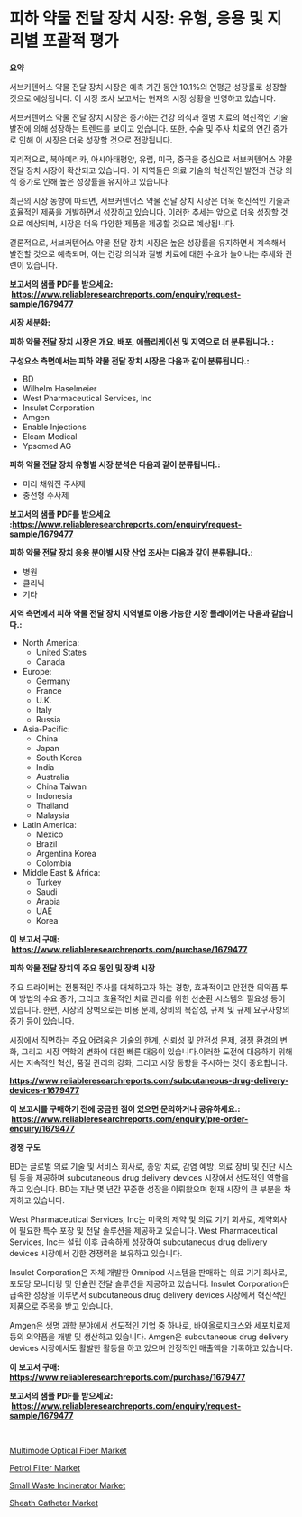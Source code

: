 <p><h1>피하 약물 전달 장치 시장: 유형, 응용 및 지리별 포괄적 평가</h1></p><p><strong>요약</strong></p>
<p><p>서브커텐어스 약물 전달 장치 시장은 예측 기간 동안 10.1%의 연평균 성장률로 성장할 것으로 예상됩니다. 이 시장 조사 보고서는 현재의 시장 상황을 반영하고 있습니다.</p><p>서브커텐어스 약물 전달 장치 시장은 증가하는 건강 의식과 질병 치료의 혁신적인 기술 발전에 의해 성장하는 트렌드를 보이고 있습니다. 또한, 수술 및 주사 치료의 연간 증가로 인해 이 시장은 더욱 성장할 것으로 전망됩니다.</p><p>지리적으로, 북아메리카, 아시아태평양, 유럽, 미국, 중국을 중심으로 서브커텐어스 약물 전달 장치 시장이 확산되고 있습니다. 이 지역들은 의료 기술의 혁신적인 발전과 건강 의식 증가로 인해 높은 성장률을 유지하고 있습니다.</p><p>최근의 시장 동향에 따르면, 서브커텐어스 약물 전달 장치 시장은 더욱 혁신적인 기술과 효율적인 제품을 개발하면서 성장하고 있습니다. 이러한 추세는 앞으로 더욱 성장할 것으로 예상되며, 시장은 더욱 다양한 제품을 제공할 것으로 예상됩니다.</p><p>결론적으로, 서브커텐어스 약물 전달 장치 시장은 높은 성장률을 유지하면서 계속해서 발전할 것으로 예측되며, 이는 건강 의식과 질병 치료에 대한 수요가 늘어나는 추세와 관련이 있습니다.</p></p>
<p><strong>보고서의 샘플 PDF를 받으세요: &nbsp;<a href="https://www.reliableresearchreports.com/enquiry/request-sample/1679477">https://www.reliableresearchreports.com/enquiry/request-sample/1679477</a></strong></p>
<p><strong>시장 세분화:</strong></p>
<p><strong> 피하 약물 전달 장치 시장은 개요, 배포, 애플리케이션 및 지역으로 더 분류됩니다. :</strong></p>
<p><strong>구성요소 측면에서는 피하 약물 전달 장치 시장은 다음과 같이 분류됩니다.:</strong></p>
<p><ul><li>BD</li><li>Wilhelm Haselmeier</li><li>West Pharmaceutical Services, Inc</li><li>Insulet Corporation</li><li>Amgen</li><li>Enable Injections</li><li>Elcam Medical</li><li>Ypsomed AG</li></ul></p>
<p><strong> 피하 약물 전달 장치 유형별 시장 분석은 다음과 같이 분류됩니다.:</strong></p>
<p><ul><li>미리 채워진 주사제</li><li>충전형 주사제</li></ul></p>
<p><strong>보고서의 샘플 PDF를 받으세요 :<a href="https://www.reliableresearchreports.com/enquiry/request-sample/1679477">https://www.reliableresearchreports.com/enquiry/request-sample/1679477</a></strong></p>
<p><strong> 피하 약물 전달 장치 응용 분야별 시장 산업 조사는 다음과 같이 분류됩니다.:</strong></p>
<p><ul><li>병원</li><li>클리닉</li><li>기타</li></ul></p>
<p><strong>지역 측면에서 피하 약물 전달 장치 지역별로 이용 가능한 시장 플레이어는 다음과 같습니다.:</strong></p>
<p><ul>
    <li>
        North America:
        <ul>
            <li>United States</li>
            <li>Canada</li>
        </ul>
    </li>
    <li>
        Europe:
        <ul>
            <li>Germany</li>
            <li>France</li>
            <li>U.K.</li>
            <li>Italy</li>
            <li>Russia</li>
        </ul>
    </li>
    <li>
        Asia-Pacific:
        <ul>
            <li>China</li>
            <li>Japan</li>
            <li>South Korea</li>
            <li>India</li>
            <li>Australia</li>
            <li>China Taiwan</li>
            <li>Indonesia</li>
            <li>Thailand</li>
            <li>Malaysia</li>
        </ul>
    </li>
    <li>
        Latin America:
        <ul>
            <li>Mexico</li>
            <li>Brazil</li>
            <li>Argentina Korea</li>
            <li>Colombia</li>
        </ul>
    </li>
    <li>
        Middle East & Africa:
        <ul>
            <li>Turkey</li>
            <li>Saudi</li>
            <li>Arabia</li>
            <li>UAE</li>
            <li>Korea</li>
        </ul>
    </li>
    </ul></p>
<p><strong>이 보고서 구매: &nbsp;<a href="https://www.reliableresearchreports.com/purchase/1679477">https://www.reliableresearchreports.com/purchase/1679477</a></strong></p>
<p><strong>피하 약물 전달 장치의 주요 동인 및 장벽 시장</strong></p>
<p><p>주요 드라이버는 전통적인 주사를 대체하고자 하는 경향, 효과적이고 안전한 의약품 투여 방법의 수요 증가, 그리고 효율적인 치료 관리를 위한 선순환 시스템의 필요성 등이 있습니다. 한편, 시장의 장벽으로는 비용 문제, 장비의 복잡성, 규제 및 규제 요구사항의 증가 등이 있습니다.</p><p>시장에서 직면하는 주요 어려움은 기술의 한계, 신뢰성 및 안전성 문제, 경쟁 환경의 변화, 그리고 시장 역학의 변화에 대한 빠른 대응이 있습니다.이러한 도전에 대응하기 위해서는 지속적인 혁신, 품질 관리의 강화, 그리고 시장 동향을 주시하는 것이 중요합니다.</p></p>
<p><strong><a href="https://www.reliableresearchreports.com/subcutaneous-drug-delivery-devices-r1679477">https://www.reliableresearchreports.com/subcutaneous-drug-delivery-devices-r1679477</a></strong></p>
<p><strong>이 보고서를 구매하기 전에 궁금한 점이 있으면 문의하거나 공유하세요.: &nbsp;<a href="https://www.reliableresearchreports.com/enquiry/pre-order-enquiry/1679477">https://www.reliableresearchreports.com/enquiry/pre-order-enquiry/1679477</a></strong></p>
<p><strong>경쟁 구도</strong></p>
<p><p>BD는 글로벌 의료 기술 및 서비스 회사로, 종양 치료, 감염 예방, 의료 장비 및 진단 시스템 등을 제공하며 subcutaneous drug delivery devices 시장에서 선도적인 역할을 하고 있습니다. BD는 지난 몇 년간 꾸준한 성장을 이뤄왔으며 현재 시장의 큰 부분을 차지하고 있습니다.</p><p>West Pharmaceutical Services, Inc는 미국의 제약 및 의료 기기 회사로, 제약회사에 필요한 특수 포장 및 전달 솔루션을 제공하고 있습니다. West Pharmaceutical Services, Inc는 설립 이후 급속하게 성장하여 subcutaneous drug delivery devices 시장에서 강한 경쟁력을 보유하고 있습니다.</p><p>Insulet Corporation은 자체 개발한 Omnipod 시스템을 판매하는 의료 기기 회사로, 포도당 모니터링 및 인슐린 전달 솔루션을 제공하고 있습니다. Insulet Corporation은 급속한 성장을 이루면서 subcutaneous drug delivery devices 시장에서 혁신적인 제품으로 주목을 받고 있습니다.</p><p>Amgen은 생명 과학 분야에서 선도적인 기업 중 하나로, 바이올로지크스와 세포치료제 등의 의약품을 개발 및 생산하고 있습니다. Amgen은 subcutaneous drug delivery devices 시장에서도 활발한 활동을 하고 있으며 안정적인 매출액을 기록하고 있습니다.</p></p>
<p><strong>이 보고서 구매: &nbsp; <a href="https://www.reliableresearchreports.com/purchase/1679477">https://www.reliableresearchreports.com/purchase/1679477</a></strong></p>
<p><strong>보고서의 샘플 PDF를 받으세요: &nbsp;<a href="https://www.reliableresearchreports.com/enquiry/request-sample/1679477">https://www.reliableresearchreports.com/enquiry/request-sample/1679477</a></strong><strong></strong></p>
<p>&nbsp;</p>
<p><p><a href="https://www.linkedin.com/pulse/decoding-multimode-optical-fiber-market-metrics-share-trends-gznae?trackingId=lM%2FjGXnygyZFHy81UsBDtg%3D%3D">Multimode Optical Fiber Market</a></p><p><a href="https://github.com/mharielmesa/Market-Research-Report-List-3/blob/main/petrol-filter-market.md">Petrol Filter Market</a></p><p><a href="https://github.com/suaretopek9/Market-Research-Report-List-2/blob/main/small-waste-incinerator-market.md">Small Waste Incinerator Market</a></p><p><a href="https://www.linkedin.com/pulse/sheath-catheter-market-furnishes-information-share-trends-growth-qinje?trackingId=vEtkwwYvqLbla7glDKfeXA%3D%3D">Sheath Catheter Market</a></p></p>